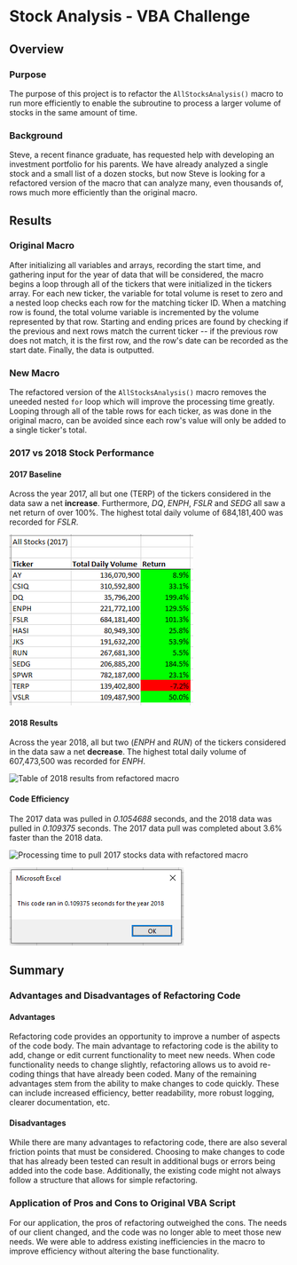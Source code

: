 # Stock Analysis - VBA Challenge

## Overview

### Purpose

The purpose of this project is to refactor the `AllStocksAnalysis()` macro to run more efficiently to enable the subroutine to process a larger volume of stocks in the same amount of time.

### Background

Steve, a recent finance graduate, has requested help with developing an investment portfolio for his parents. We have already analyzed a single stock and a small list of a dozen stocks, but now Steve is looking for a refactored version of the macro that can analyze many, even thousands of, rows much more efficiently than the original macro.

## Results

### Original Macro

After initializing all variables and arrays, recording the start time, and gathering input for the year of data that will be considered, the macro begins a loop through all of the tickers that were initialized in the tickers array. For each new ticker, the variable for total volume is reset to zero and a nested loop checks each row for the matching ticker ID. When a matching row is found, the total volume variable is incremented by the volume represented by that row. Starting and ending prices are found by checking if the previous and next rows match the current ticker -- if the previous row does not match, it is the first row, and the row's date can be recorded as the start date. Finally, the data is outputted.

### New Macro

The refactored version of the `AllStocksAnalysis()` macro removes the uneeded nested `for` loop which will improve the processing time greatly. Looping through all of the table rows for each ticker, as was done in the original macro, can be avoided since each row's value will only be added to a single ticker's total.

### 2017 vs 2018 Stock Performance

#### 2017 Baseline

Across the year 2017, all but one (TERP) of the tickers considered in the data saw a net **increase**. Furthermore, *DQ*, *ENPH*, *FSLR* and *SEDG* all saw a net return of over 100%. The highest total daily volume of 684,181,400 was recorded for *FSLR*.

![Table of 2017 results from refactored macro](Resources/VBA_Challenge_2017_Results.PNG)

#### 2018 Results

Across the year 2018, all but two (*ENPH* and *RUN*) of the tickers considered in the data saw a net **decrease**. The highest total daily volume of 607,473,500 was recorded for *ENPH*.

![Table of 2018 results from refactored macro](Resource/VBA_Challenge_2018_Results.png)

#### Code Efficiency

The 2017 data was pulled in *0.1054688* seconds, and the 2018 data was pulled in *0.109375* seconds. The 2017 data pull was completed about 3.6% faster than the 2018 data.

![Processing time to pull 2017 stocks data with refactored macro](Resource/VBA_Challenge_2017.png)

![Processing time to pull 2018 stocks data with refactored macro](Resources/VBA_Challenge_2018.PNG)

## Summary

### Advantages and Disadvantages of Refactoring Code

#### Advantages

Refactoring code provides an opportunity to improve a number of aspects of the code body. The main advantage to refactoring code is the ability to add, change or edit current functionality to meet new needs. When code functionality needs to change slightly, refactoring allows us to avoid re-coding things that have already been coded. Many of the remaining advantages stem from the ability to make changes to code quickly. These can include increased efficiency, better readability, more robust logging, clearer documentation, etc.

#### Disadvantages

While there are many advantages to refactoring code, there are also several friction points that must be considered. Choosing to make changes to code that has already been tested can result in additional bugs or errors being added into the code base. Additionally, the existing code might not always follow a structure that allows for simple refactoring.

### Application of Pros and Cons to Original VBA Script

For our application, the pros of refactoring outweighed the cons. The needs of our client changed, and the code was no longer able to meet those new needs. We were able to address existing inefficiencies in the macro to improve efficiency without altering the base functionality.
